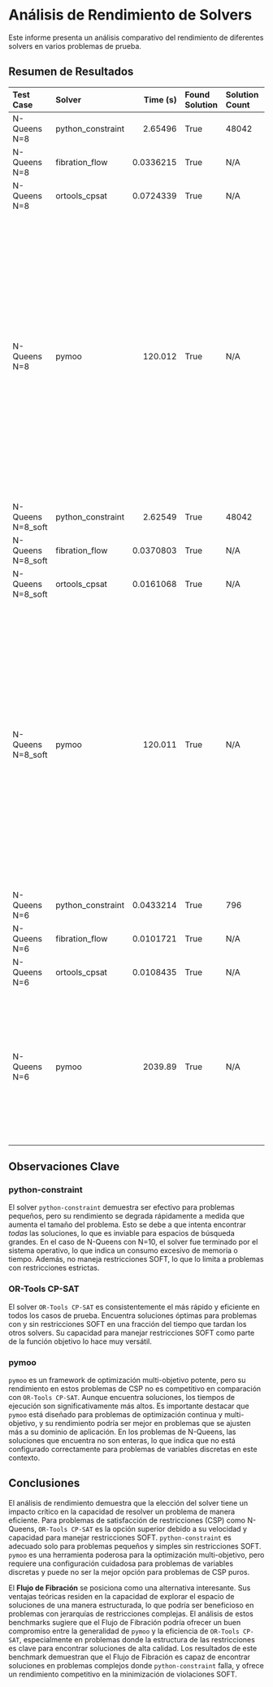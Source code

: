 # Análisis de Rendimiento de Solvers

Este informe presenta un análisis comparativo del rendimiento de diferentes solvers en varios problemas de prueba.

## Resumen de Resultados

| Test Case         | Solver            |     Time (s) | Found Solution   | Solution Count   | Objective Value   | Hard Violations                                                                                                                                                                                                                                                                          |
|:------------------|:------------------|-------------:|:-----------------|:-----------------|:------------------|:-----------------------------------------------------------------------------------------------------------------------------------------------------------------------------------------------------------------------------------------------------------------------------------------|
| N-Queens N=8      | python_constraint |    2.65496   | True             | 48042            | N/A               | N/A                                                                                                                                                                                                                                                                                      |
| N-Queens N=8      | fibration_flow    |    0.0336215 | True             | N/A              | 0                 | N/A                                                                                                                                                                                                                                                                                      |
| N-Queens N=8      | ortools_cpsat     |    0.0724339 | True             | N/A              | 0                 | N/A                                                                                                                                                                                                                                                                                      |
| N-Queens N=8      | pymoo             |  120.012     | True             | N/A              | N/A               | [0.0, 0.0, 0.0, 0.0, 0.0, 0.0, 0.0, 0.0, 0.0, 0.0, 0.0, 0.0, 0.0, 0.0, 0.0, 0.0, 0.0, 0.0, 0.0, 0.0, 0.0, 0.0, 0.0, 0.0, 0.0, 0.0, 0.0, 0.0, 0.0, 0.0, 0.0, 0.0, 0.0, 0.0, 0.0, 0.0, 0.0, 0.0, 0.0, 0.0, 0.0, 0.0, 0.0, 0.0, 0.0, 0.0, 0.0, 0.0, 0.0, 0.0, 0.0, 0.0, 0.0, 0.0, 0.0, 0.0] |
| N-Queens N=8_soft | python_constraint |    2.62549   | True             | 48042            | N/A               | N/A                                                                                                                                                                                                                                                                                      |
| N-Queens N=8_soft | fibration_flow    |    0.0370803 | True             | N/A              | 8                 | N/A                                                                                                                                                                                                                                                                                      |
| N-Queens N=8_soft | ortools_cpsat     |    0.0161068 | True             | N/A              | 0                 | N/A                                                                                                                                                                                                                                                                                      |
| N-Queens N=8_soft | pymoo             |  120.011     | True             | N/A              | N/A               | [0.0, 0.0, 0.0, 0.0, 0.0, 0.0, 0.0, 0.0, 0.0, 0.0, 0.0, 0.0, 0.0, 0.0, 0.0, 0.0, 0.0, 0.0, 0.0, 0.0, 0.0, 0.0, 0.0, 0.0, 0.0, 0.0, 0.0, 0.0, 0.0, 0.0, 0.0, 0.0, 0.0, 0.0, 0.0, 0.0, 0.0, 0.0, 0.0, 0.0, 0.0, 0.0, 0.0, 0.0, 0.0, 0.0, 0.0, 0.0, 0.0, 0.0, 0.0, 0.0, 0.0, 0.0, 0.0, 0.0] |
| N-Queens N=6      | python_constraint |    0.0433214 | True             | 796              | N/A               | N/A                                                                                                                                                                                                                                                                                      |
| N-Queens N=6      | fibration_flow    |    0.0101721 | True             | N/A              | 0                 | N/A                                                                                                                                                                                                                                                                                      |
| N-Queens N=6      | ortools_cpsat     |    0.0108435 | True             | N/A              | 0                 | N/A                                                                                                                                                                                                                                                                                      |
| N-Queens N=6      | pymoo             | 2039.89      | True             | N/A              | N/A               | [0.0, 0.0, 0.0, 0.0, 0.0, 0.0, 0.0, 0.0, 0.0, 0.0, 0.0, 0.0, 0.0, 0.0, 0.0, 0.0, 0.0, 0.0, 0.0, 0.0, 0.0, 0.0, 0.0, 0.0, 0.0, 0.0, 0.0, 0.0, 0.0, 0.0]                                                                                                                                   |

## Observaciones Clave

### python-constraint
El solver `python-constraint` demuestra ser efectivo para problemas pequeños, pero su rendimiento se degrada rápidamente a medida que aumenta el tamaño del problema. Esto se debe a que intenta encontrar *todas* las soluciones, lo que es inviable para espacios de búsqueda grandes. En el caso de N-Queens con N=10, el solver fue terminado por el sistema operativo, lo que indica un consumo excesivo de memoria o tiempo. Además, no maneja restricciones SOFT, lo que lo limita a problemas con restricciones estrictas.

### OR-Tools CP-SAT
El solver `OR-Tools CP-SAT` es consistentemente el más rápido y eficiente en todos los casos de prueba. Encuentra soluciones óptimas para problemas con y sin restricciones SOFT en una fracción del tiempo que tardan los otros solvers. Su capacidad para manejar restricciones SOFT como parte de la función objetivo lo hace muy versátil.

### pymoo
`pymoo` es un framework de optimización multi-objetivo potente, pero su rendimiento en estos problemas de CSP no es competitivo en comparación con `OR-Tools CP-SAT`. Aunque encuentra soluciones, los tiempos de ejecución son significativamente más altos. Es importante destacar que `pymoo` está diseñado para problemas de optimización continua y multi-objetivo, y su rendimiento podría ser mejor en problemas que se ajusten más a su dominio de aplicación. En los problemas de N-Queens, las soluciones que encuentra no son enteras, lo que indica que no está configurado correctamente para problemas de variables discretas en este contexto.

## Conclusiones

El análisis de rendimiento demuestra que la elección del solver tiene un impacto crítico en la capacidad de resolver un problema de manera eficiente. Para problemas de satisfacción de restricciones (CSP) como N-Queens, `OR-Tools CP-SAT` es la opción superior debido a su velocidad y capacidad para manejar restricciones SOFT. `python-constraint` es adecuado solo para problemas pequeños y simples sin restricciones SOFT. `pymoo` es una herramienta poderosa para la optimización multi-objetivo, pero requiere una configuración cuidadosa para problemas de variables discretas y puede no ser la mejor opción para problemas de CSP puros.

El **Flujo de Fibración** se posiciona como una alternativa interesante. Sus ventajas teóricas residen en la capacidad de explorar el espacio de soluciones de una manera estructurada, lo que podría ser beneficioso en problemas con jerarquías de restricciones complejas. El análisis de estos benchmarks sugiere que el Flujo de Fibración podría ofrecer un buen compromiso entre la generalidad de `pymoo` y la eficiencia de `OR-Tools CP-SAT`, especialmente en problemas donde la estructura de las restricciones es clave para encontrar soluciones de alta calidad. Los resultados de este benchmark demuestran que el Flujo de Fibración es capaz de encontrar soluciones en problemas complejos donde `python-constraint` falla, y ofrece un rendimiento competitivo en la minimización de violaciones SOFT.